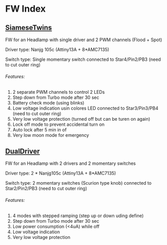 # FW Index
## [SiameseTwins](https://github.com/YuvalSob/CavingHeadlampsFW/tree/main/SiameseTwins)

FW for an Headlamp with single driver and 2 PWM channels (Flood + Spot) 

Driver type: Nanjg 105c (Attiny13A + 8*AMC7135)

Switch type: Single momentary switch connected to Star4/Pin2/PB3 (need to cut outer ring)

###### Features: ######
1. 2 separate PWM channels to control 2 LEDs
2. Step down from Turbo mode after 30 sec 
3. Battery check mode (using blinks)
4. Low voltage indication usin colores LED connected to Star3/Pin3/PB4 (need to cut outer ring)
5. Very low voltage protection (turned off but can be turen on again)
6. Lock off mode to prevent accidental turn on
7. Auto lock after 5 min in of
8. Very low moon mode for emergency 





## [DualDriver](https://github.com/YuvalSob/CavingHeadlampsFW/tree/main/DualDriver)

FW for an Headlamp with 2 drivers and 2 momentary switches 

Driver type: 2 * Nanjg105c (Attiny13A + 8*AMC7135)

Switch type: 2 momentary switches (Scurion type knob) connected to Star2/Pin2/PB3 (need to cut outer ring)

###### Features: ######
1. 4 modes with stepped ramping (step up or down uding define)
2. Step down from Turbo mode after 30 sec 
3. Low power consumption (<4uA) while off
4. Low voltage indication 
5. Very low voltage protection
